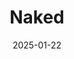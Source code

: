 ---  
layout: startup_page  
title: "Naked"  
id: "naked.insure"  
permalink: "/nakednaked.insure01222025/"  
website: "https://www.naked.insure/"  
funding_round: "Series B2"  
funding_amount: "$38M"  
investors: "BlueOrchard, Hollard, Yellowwoods, International Finance Corporation (IFC), DEG"  
about: "Naked is a South African insurtech startup that offers an end-to-end digital insurance platform. It uses AI and automation to provide comprehensive and instant insurance coverage for cars, homes, contents, and standalone items, offering customers lower costs and more control over their insurance experience."  
markets: "Insurtech, AI"  
hq: "Johannesburg, Gauteng, South Africa"  
founded_year: "2018"  
linkedin: "https://www.linkedin.com/company/naked-sa"  
twitter: ""  
instagram: ""  
facebook: ""  
crunchbase: ""  
pitchbook: ""  

date_display: "22-Jan-2025"  
date: "2025-01-22"

# SEO Optimization  
meta_title: "Naked - Series B2 Funding ($38M)"  
meta_description: "Naked, Naked is a South African insurtech startup that offers an end-to-end digital insurance platform. It uses AI and automation to provide comprehensive an..."  
meta_keywords: "Naked, Insurtech, AI, Series B2 funding"  
canonical_url: "https://startup.projectstartups.com/nakednaked.insure01222025/"  
---